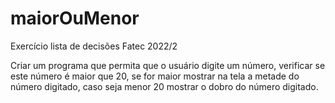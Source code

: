 # maiorOuMenor
Exercício lista de decisões Fatec 2022/2

Criar um programa que permita que o usuário digite um número, verificar se este número é maior que 20, se for maior mostrar na tela a metade do número digitado, caso seja menor 20 mostrar o dobro do número digitado.